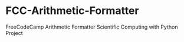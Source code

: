 # FCC-Arithmetic-Formatter
FreeCodeCamp Arithmetic Formatter Scientific Computing with Python Project
